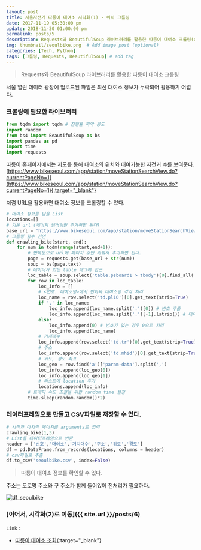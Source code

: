 ```yaml
---
layout: post
title: 서울자전거 따릉이 대여소 시각화(1) - 위치 크롤링
date: 2017-11-19 05:30:00 pm
update: 2018-11-30 01:00:00 pm
permalink: posts/5
description: Requests와 BeautifulSoup 라이브러리를 활용한 따릉이 대여소 크롤링(Crawling)을 해본다.# Add post description (optional)
img: thumbnail/seoulbike.png  # Add image post (optional)
categories: [Tech, Python]
tags: [크롤링, Requests, BeautifulSoup] # add tag
---
```


> Requests와 BeautifulSoup 라이브러리를 활용한 따릉이 대여소 크롤링

서울 열린 데이터 광장에 업로드된 파일은 최신 대여소 정보가 누락되어 활용하기 어렵다.

### 크롤링에 필요한 라이브러리

``` python
from tqdm import tqdm # 진행률 파악 용도
import random
from bs4 import BeautifulSoup as bs
import pandas as pd
import time
import requests
```

따릉이 홈페이지에서는 지도를 통해 대여소의 위치와 대여가능한 자전거 수를 보여준다.
[https://www.bikeseoul.com/app/station/moveStationSearchView.do?currentPageNo=1](https://www.bikeseoul.com/app/station/moveStationSearchView.do?currentPageNo=1){:target="_blank"}

처럼 URL을 활용하면 대여소 정보를 크롤링할 수 있다.

``` python
# 대여소 정보를 담을 List
locations=[]
# 기본 url (페이지 넘버링만 추가하면 된다)
base_url = 'https://www.bikeseoul.com/app/station/moveStationSearchView.do?currentPageNo='
# 크롤링 함수 선언
def crawling_bike(start, end):
    for num in tqdm(range(start,end+1)):
        # 반복문으로 url에 페이지 수만 바꿔서 추가하면 된다.
        page = requests.get(base_url + str(num)) 
        soup = bs(page.text)
        # 데이터가 있는 table 태그에 접근
        loc_table = soup.select('table.psboard1 > tbody')[0].find_all('tr')
        for row in loc_table:
            loc_info = []
            # <번호. 대여소명>에서 번화와 대여소명 각각 처리
            loc_name = row.select('td.pl10')[0].get_text(strip=True)
            if '.' in loc_name:
                loc_info.append(loc_name.split('.')[0]) # 번호 추출
                loc_info.append(loc_name.split('.')[-1].lstrip()) # 대여소명 추출
            else:
                loc_info.append(0) # 번호가 없는 경우 0으로 처리
                loc_info.append(loc_name)
            # 거치대수
            loc_info.append(row.select('td.tr')[0].get_text(strip=True))
            # 주소
            loc_info.append(row.select('td.mhid')[0].get_text(strip=True))
            # 위도, 경도 좌표
            loc_geo = row.find('a')['param-data'].split(',')
            loc_info.append(loc_geo[0])
            loc_info.append(loc_geo[1])
            # 리스트에 location 추가
            locations.append(loc_info)
        # 트래픽 속도 조절을 위한 random time 설정    
        time.sleep(random.random()*2)
```

### 데이터프레임으로 만들고 CSV파일로 저장할 수 있다.

``` python
# 시작과 마지막 페이지를 arguments로 입력
crawling_bike(1,3)
# List를 데이터프레임으로 변환
header = ['번호','대여소','거치대수','주소','위도','경도']
df = pd.DataFrame.from_records(locations, columns = header)
# csv파일로 추출
df.to_csv('seoulbike.csv', index=False)
```
> 따릉이 대여소 정보를 확인할 수 있다.

주소는 도로명 주소와 구 주소가 함께 들어있어 전처리가 필요하다.

![df_seoulbike]({{site.baseurl}}/assets/img/python/df_seoulbike.png)

### [이어서, 시각화(2)로 이동]({{ site.url }}/posts/6)

`Link` :

* [따릉이 대여소 조회](https://www.bikeseoul.com/app/station/moveStationSearchView.do?currentPageNo=1){:target="_blank"}
